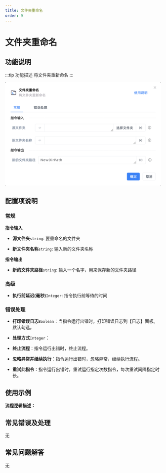 ```yaml
---
title: 文件夹重命名
order: 9
---
```


# 文件夹重命名

## 功能说明

:::tip 功能描述
将文件夹重新命名
:::

![文件夹重命名](../../../assets/文件夹重命名_command.png)

## 配置项说明

### 常规

**指令输入**

- **源文件夹**`string`: 要重命名的文件夹

- **新文件夹名称**`string`: 输入新的文件夹名称


**指令输出**

- **新的文件夹路径**`string`: 输入一个名字，用来保存新的文件夹路径

### 高级

- **执行前延迟(毫秒)**`Integer`: 指令执行前等待的时间

### 错误处理

- **打印错误日志**`Boolean`：当指令运行出错时，打印错误日志到【日志】面板。默认勾选。

- **处理方式**`Integer`：

 - **终止流程**：指令运行出错时，终止流程。

 - **忽略异常并继续执行**：指令运行出错时，忽略异常，继续执行流程。

 - **重试此指令**：指令运行出错时，重试运行指定次数指令，每次重试间隔指定时长。

## 使用示例

**流程逻辑描述：** 

## 常见错误及处理

无

## 常见问题解答

无

